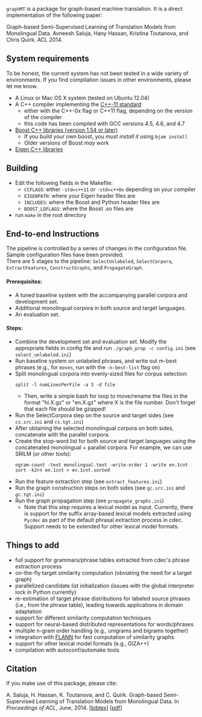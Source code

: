 `graphMT` is a package for graph-based machine translation.  It is a direct implementation of the following paper:

Graph-based Semi-Supervised Learning of Translation Models from Monolingual Data.
Avneesh Saluja, Hany Hassan, Kristina Toutanova, and Chris Quirk.
ACL 2014.

## System requirements

To be honest, the current system has not been tested in a wide variety of environments. If you find compilation issues in other environments, please let me know.  

- A Linux or Mac OS X system (tested on Ubuntu 12.04)
- A C++ compiler implementing the [C++-11 standard](http://www.stroustrup.com/C++11FAQ.html)
    - either with the C++-0x flag or C++11 flag, depending on the version of the compiler
    - this code has been compiled with GCC versions 4.5, 4.6, and 4.7
- [Boost C++ libraries (version 1.54 or later)](http://www.boost.org/)
  	 - If you build your own boost, you _must install it_ using `bjam install`
	 - Older versions of Boost _may_ work
- [Eigen C++ libraries](http://eigen.tuxfamily.org/)

## Building

- Edit the following fields in the Makefile:
  - `CCFLAGS`: either `-std=c++11` or `-std=c++0x` depending on your compiler
  - `EIGENPATH`: where your Eigen header files are
  - `INCLUDES`: where the Boost and Python header files are
  - `BOOST_LDFLAGS`: where the Boost .so files are
- run `make` in the root directory

## End-to-end Instructions

The pipeline is controlled by a series of changes in the configuration file. Sample configuration files have been provided.  
There are 5 stages to the pipeline: `SelectUnlabeled`, `SelectCorpora`, `ExtractFeatures`, `ConstructGraphs`, and `PropagateGraph`. 

#### Prerequisites:
- A tuned baseline system with the accompanying parallel corpora and development set. 
- Additional monolingual corpora in both source and target languages. 
- An evaluation set. 

#### Steps:
- Combine the development set and evaluation set.  Modify the appropriate fields in config file and run `./graph_prop -c config.ini` (see `select_unlabeled.ini`)
- Run baseline system on unlabeled phrases, and write out m-best phrases (e.g., for `moses`, run with the `-n-best-list` flag on)
- Split monolingual corpora into evenly-sized files for corpus selection:
  ```
  split -l numLinesPerFile -a 3 -d file
  ```
  - Then, write a simple bash for loop to move/rename the files in the format "hi.X.gz" or "en.X.gz" where X is the file number. Don't forget that each file should be gzipped!
- Run the SelectCorpora step on the source and target sides (see `cs.src.ini` and `cs.tgt.ini`)
- After obtaining the selected monolingual corpora on both sides, concatenate with the parallel corpora. 
- Create the stop-word list for both source and target languages using the concatenated monolingual + parallel corpora.  For example, we can use SRILM (or other tools):
  ```
  ngram-count -text monolingual.text -write-order 1 -write en.1cnt
  sort -k2rn en.1cnt > en.1cnt.sorted
  ```
- Run the feature extraction step (see `extract_features.ini`)
- Run the graph construction steps on both sides (see `gc.src.ini` and `gc.tgt.ini`)
- Run the graph propagation step (see `propagate_graphs.ini`)
  - Note that this step requires a lexical model as input.  Currently, there is support for the suffix array-based lexical models extracted using `Pycdec` as part of the default phrasal extraction process in cdec.  Support needs to be extended for other lexical model formats. 

## Things to add

- full support for grammars/phrase tables extracted from cdec's phrase extraction process
- on-the-fly target similarity computation (obviating the need for a target graph)
- parallelized candidate list initialization (issues with the global interpreter lock in Python currently)
- re-estimation of target phrase distributions for labeled source phrases (i.e., from the phrase table), leading towards applications in domain adaptation
- support for different similarity computation techniques
- support for neural-based distributed representations for words/phrases
- multiple n-gram order handling (e.g., unigrams and bigrams together)
- integration with [FLANN](http://www.cs.ubc.ca/research/flann/) for fast computation of similarity graphs
- support for other lexical model formats (e.g., GIZA++)
- compilation with autoconf/automake tools

## Citation

If you make use of this package, please cite:

A. Saluja, H. Hassan, K. Toutanova, and C. Quirk. Graph-based Semi-Supervised Learning of Translation Models from Monolingual Data. In *Proceedings of ACL*, June, 2014. [[bibtex](http://aclweb.org/anthology/P/P14/P14-1064.bib)] [[pdf](http://aclweb.org/anthology/P/P14/P14-1064.pdf)]


